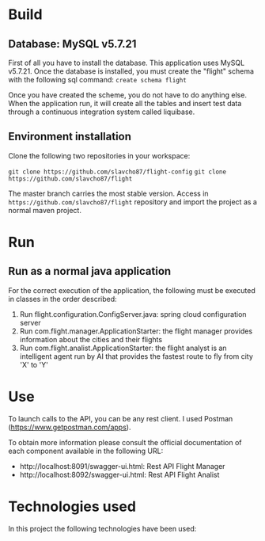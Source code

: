 # Build

## Database: MySQL v5.7.21

First of all you have to install the database. This application uses MySQL v5.7.21. Once the database is installed, you must create the "flight" schema with the following sql command: `create schema flight`

Once you have created the scheme, you do not have to do anything else. When the application run, it will create all the tables and insert test data through a continuous integration system called liquibase.

## Environment installation

Clone the following two repositories in your workspace:

`git clone https://github.com/slavcho87/flight-config`
`git clone https://github.com/slavcho87/flight` 

The master branch carries the most stable version. Access in `https://github.com/slavcho87/flight` repository and import the project as a normal maven project.

# Run

## Run as a normal java application

For the correct execution of the application, the following must be executed in classes in the order described:

1. Run flight.configuration.ConfigServer.java: spring cloud configuration server
2. Run com.flight.manager.ApplicationStarter: the flight manager provides information about the cities and their flights 
3. Run com.flight.analist.ApplicationStarter: the flight analyst is an intelligent agent run by AI that provides the fastest route to fly from city 'X' to 'Y'

# Use

To launch calls to the API, you can be any rest client. I used Postman (https://www.getpostman.com/apps). 

To obtain more information please consult the official documentation of each component available in the following URL:

- http://localhost:8091/swagger-ui.html: Rest API Flight Manager
- http://localhost:8092/swagger-ui.html: Rest API Flight Analist

# Technologies used

In this project the following technologies have been used:

